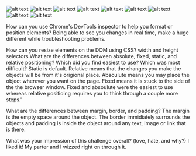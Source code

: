 ![alt text](https://github.com/jthatcher96/phase-0/blob/master/week3/chrome-devtools/imgs/Screen%20Shot%202016-02-27%20at%204.30.25%20PM.png "Exercise1")
![alt text](https://github.com/jthatcher96/phase-0/blob/master/week3/chrome-devtools/imgs/Screen%20Shot%202016-02-27%20at%204.33.45%20PM.png "Exercise2")
![alt text](https://github.com/jthatcher96/phase-0/blob/master/week3/chrome-devtools/imgs/Screen%20Shot%202016-02-27%20at%204.34.53%20PM.png "Exercise3")
![alt text](https://github.com/jthatcher96/phase-0/blob/master/week3/chrome-devtools/imgs/Screen%20Shot%202016-02-27%20at%204.38.16%20PM.png "Exercise4")
![alt text](https://github.com/jthatcher96/phase-0/blob/master/week3/chrome-devtools/imgs/Screen%20Shot%202016-02-27%20at%204.39.55%20PM.png "Exercise5")
![alt text](https://github.com/jthatcher96/phase-0/blob/master/week3/chrome-devtools/imgs/3f1b9ebc-99f5-44c6-a556-fb9d1785387f.png "Exercise6")
![alt text](https://github.com/jthatcher96/phase-0/blob/master/week3/chrome-devtools/imgs/1aa27a1d-303e-4b84-89b7-d47c735a2249.png "Exercise7")
![alt text](https://github.com/jthatcher96/phase-0/blob/master/week3/chrome-devtools/imgs/b8a756ba-d037-486d-a507-c8ec1f3beaf6.png "Exercise8")
![alt text](https://github.com/jthatcher96/phase-0/blob/master/week3/chrome-devtools/imgs/014d4f25-55e7-43c2-8d89-01fb823ea43f.png "Exercise9")


How can you use Chrome's DevTools inspector to help you format or position elements?
Being able to see you changes in real time, make a huge different while troubleshooting problems.

How can you resize elements on the DOM using CSS?
width and height selectors
What are the differences between absolute, fixed, static, and relative positioning? Which did you find easiest to use? Which was most difficult?
Static is default. Relative means that the changes you make the objects will be from it's origional place. Absoulute means you may place the object wherever you want on the page. Fixed means it is stuck to the side of the the browser window. Fixed and absoulute were the easiest to use whereas relative positioing requires you to think through a couple more steps.'

What are the differences between margin, border, and padding?
The margin is the empty space around the object. The border immidiately surrounds the objects and padding is inside the object around any text, image or link that is there.

What was your impression of this challenge overall? (love, hate, and why?)
I liked it! My parter and I wizzed right on through it.